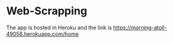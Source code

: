 # Web-Scrapping

The app is hosted in Heroku and the link is https://morning-atoll-49058.herokuapp.com/home
